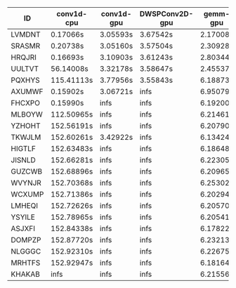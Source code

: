 |ID|conv1d-cpu|conv1d-gpu|DWSPConv2D-gpu|gemm-gpu|avg|
|-|-|-|-|-|-|
|LVMDNT|0.17066s|3.05593s|3.67542s|2.17008s|2.26802s|
|SRASMR|0.20738s|3.05160s|3.57504s|2.30928s|2.28582s|
|HRQJRI|0.16693s|3.10903s|3.61243s|2.80344s|2.42296s|
|UULTVT|56.14008s|3.32178s|3.58647s|2.45537s|16.37592s|
|PQXHYS|115.41113s|3.77956s|3.55843s|6.18873s|32.23446s|
|AXUMWF|0.15902s|3.06721s|infs|6.95079s|infs|
|FHCXPO|0.15990s|infs|infs|6.19200s|infs|
|MLBOYW|112.50965s|infs|infs|6.21461s|infs|
|YZHOHT|152.56191s|infs|infs|6.20790s|infs|
|TKWJLM|152.60261s|3.42922s|infs|6.13424s|infs|
|HIGTLF|152.63483s|infs|infs|6.18648s|infs|
|JISNLD|152.66281s|infs|infs|6.22305s|infs|
|GUZCWB|152.68896s|infs|infs|6.20965s|infs|
|WVYNJR|152.70368s|infs|infs|6.25302s|infs|
|WCXUMP|152.71386s|infs|infs|6.20294s|infs|
|LMHEQI|152.72626s|infs|infs|6.20570s|infs|
|YSYILE|152.78965s|infs|infs|6.20541s|infs|
|ASJXFI|152.84338s|infs|infs|6.17822s|infs|
|DOMPZP|152.87720s|infs|infs|6.23213s|infs|
|NLGGGC|152.92310s|infs|infs|6.22675s|infs|
|MRHTFS|152.92947s|infs|infs|6.18164s|infs|
|KHAKAB|infs|infs|infs|6.21556s|infs|
